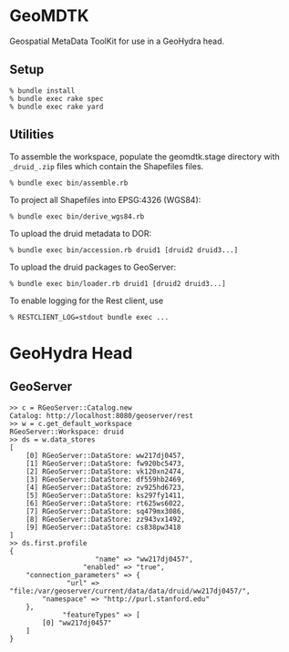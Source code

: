 GeoMDTK
=======

Geospatial MetaData ToolKit for use in a GeoHydra head.

Setup
-----

    % bundle install
    % bundle exec rake spec
    % bundle exec rake yard

Utilities
---------

To assemble the workspace, populate the geomdtk.stage directory with `_druid_.zip` files which contain the
Shapefiles files.

    % bundle exec bin/assemble.rb

To project all Shapefiles into EPSG:4326 (WGS84):

    % bundle exec bin/derive_wgs84.rb

To upload the druid metadata to DOR:

    % bundle exec bin/accession.rb druid1 [druid2 druid3...]

To upload the druid packages to GeoServer:

    % bundle exec bin/loader.rb druid1 [druid2 druid3...]
    
To enable logging for the Rest client, use

    % RESTCLIENT_LOG=stdout bundle exec ...
    
GeoHydra Head
=============

GeoServer
---------

    >> c = RGeoServer::Catalog.new
    Catalog: http://localhost:8080/geoserver/rest
    >> w = c.get_default_workspace
    RGeoServer::Workspace: druid
    >> ds = w.data_stores
    [
        [0] RGeoServer::DataStore: ww217dj0457,
        [1] RGeoServer::DataStore: fw920bc5473,
        [2] RGeoServer::DataStore: vk120xn2474,
        [3] RGeoServer::DataStore: df559hb2469,
        [4] RGeoServer::DataStore: zv925hd6723,
        [5] RGeoServer::DataStore: ks297fy1411,
        [6] RGeoServer::DataStore: rt625ws6022,
        [7] RGeoServer::DataStore: sq479mx3086,
        [8] RGeoServer::DataStore: zz943vx1492,
        [9] RGeoServer::DataStore: cs838pw3418
    ]
    >> ds.first.profile
    {
                         "name" => "ww217dj0457",
                      "enabled" => "true",
        "connection_parameters" => {
                  "url" => "file:/var/geoserver/current/data/data/druid/ww217dj0457/",
            "namespace" => "http://purl.stanford.edu"
        },
                 "featureTypes" => [
            [0] "ww217dj0457"
        ]
    }


